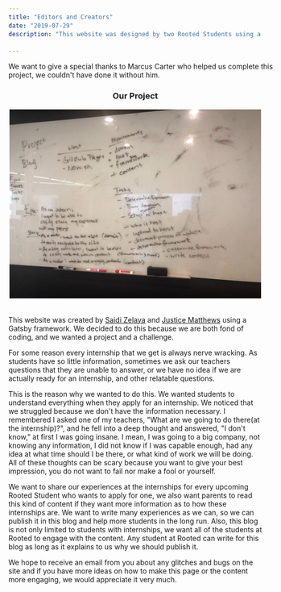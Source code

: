 ```yaml
---
title: "Editors and Creators"
date: "2019-07-29"
description: "This website was designed by two Rooted Students using a Gatsby Framework. They decided to do this so that their peers could read about their experiences, what to expect, and learn  helpful tips  when applying for an internship. This was solely written by Rooted Students who have the power to edit, and create more engaging content."

---
```

<p style="width: 550px; margin: auto;">We want to give a special thanks to Marcus Carter who helped us complete this project, we couldn't have done it without him. </p>

<h3 style="text-align: center;">Our Project</h3>
<div style="width: 500px; margin: auto;"><img src="editorimagepost.jpg" alt="Scrum Method"/></div>
<br>

This website was created by [Saidi Zelaya](https://github.com/SaidiElle) and [Justice Matthews](https://github.com/Demonitized) using a Gatsby framework. We decided to do this because we are both fond of coding, and we wanted a project and a challenge.

For some reason every internship that we get is always nerve wracking. As students have so little information, sometimes we ask our teachers questions that they are unable to answer, or we have no idea if we are actually ready for an internship, and other relatable questions.

This is the reason why we wanted to do this. We wanted students to understand everything when they apply for an internship. We noticed that we struggled because we don't have the information necessary. I remembered I asked one of my teachers, "What are we going to do there(at the internship)?", and he fell into a deep thought and answered, "I don't know," at first I was going insane. I mean, I was going to a big company, not knowing any information, I did not know if I was capable enough, had any idea at what time should I be there, or what kind of work we will be doing. All of these thoughts can be scary because you want to give your best impression, you do not want to fail nor make a fool or yourself.

We want to share our experiences at the internships for every upcoming Rooted Student who wants to apply for one, we also want parents to read this kind of content if they want more information as to how these internships are. We want to write many experiences as we can, so we can publish it in this blog and help more students in the long run. Also, this blog is not only limited to students with internships, we want all of the students at Rooted to engage with the content. Any student at Rooted can write for this blog as long as it explains to us why we should publish it.

We hope to receive an email from you about any glitches and bugs on the site and if you have more ideas on how to make this page or the content more engaging, we would appreciate it very much.

